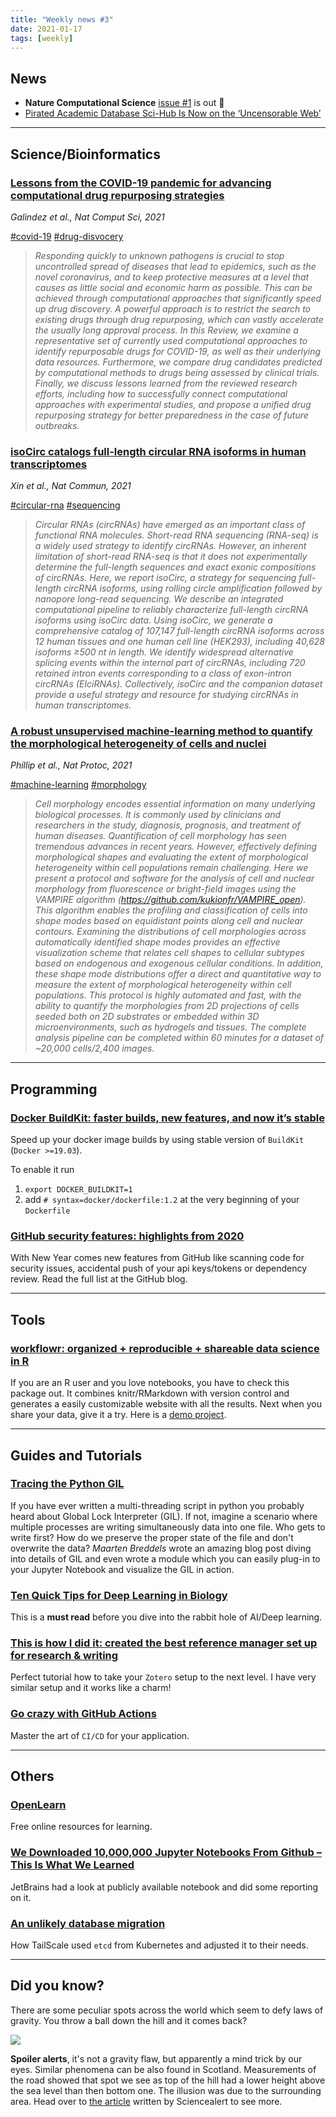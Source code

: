 ```yaml
---
title: "Weekly news #3"
date: 2021-01-17
tags: [weekly]
---
```


## <i class="fas fa-bullhorn"></i> News

* **Nature Computational Science** [issue #1](https://www.nature.com/natcomputsci/volumes/1/issues/1) is out 🎉
* [Pirated Academic Database Sci-Hub Is Now on the ‘Uncensorable Web’](https://www.nasdaq.com/articles/pirated-academic-database-sci-hub-is-now-on-the-uncensorable-web-2021-01-11)

---

## <i class="fas fa-dna"></i> Science/Bioinformatics

### [Lessons from the COVID-19 pandemic for advancing computational drug repurposing strategies](https://www.nature.com/articles/s43588-020-00007-6)

_Galindez et al., Nat Comput Sci, 2021_

<a href="#" class="badge badge-primary">#covid-19</a>
<a href="#" class="badge badge-primary">#drug-disvocery</a>

> _Responding quickly to unknown pathogens is crucial to stop uncontrolled spread of diseases that lead to epidemics, such as the novel coronavirus, and to keep protective measures at a level that causes as little social and economic harm as possible. This can be achieved through computational approaches that significantly speed up drug discovery. A powerful approach is to restrict the search to existing drugs through drug repurposing, which can vastly accelerate the usually long approval process. In this Review, we examine a representative set of currently used computational approaches to identify repurposable drugs for COVID-19, as well as their underlying data resources. Furthermore, we compare drug candidates predicted by computational methods to drugs being assessed by clinical trials. Finally, we discuss lessons learned from the reviewed research efforts, including how to successfully connect computational approaches with experimental studies, and propose a unified drug repurposing strategy for better preparedness in the case of future outbreaks._

### [isoCirc catalogs full-length circular RNA isoforms in human transcriptomes](https://www.nature.com/articles/s41467-020-20459-8)

_Xin et al., Nat Commun, 2021_

<a href="#" class="badge badge-primary">#circular-rna</a>
<a href="#" class="badge badge-primary">#sequencing</a>

> _Circular RNAs (circRNAs) have emerged as an important class of functional RNA molecules. Short-read RNA sequencing (RNA-seq) is a widely used strategy to identify circRNAs. However, an inherent limitation of short-read RNA-seq is that it does not experimentally determine the full-length sequences and exact exonic compositions of circRNAs. Here, we report isoCirc, a strategy for sequencing full-length circRNA isoforms, using rolling circle amplification followed by nanopore long-read sequencing. We describe an integrated computational pipeline to reliably characterize full-length circRNA isoforms using isoCirc data. Using isoCirc, we generate a comprehensive catalog of 107,147 full-length circRNA isoforms across 12 human tissues and one human cell line (HEK293), including 40,628 isoforms ≥500 nt in length. We identify widespread alternative splicing events within the internal part of circRNAs, including 720 retained intron events corresponding to a class of exon-intron circRNAs (EIciRNAs). Collectively, isoCirc and the companion dataset provide a useful strategy and resource for studying circRNAs in human transcriptomes._

### [A robust unsupervised machine-learning method to quantify the morphological heterogeneity of cells and nuclei](https://www.nature.com/articles/s41596-020-00432-x)

_Phillip et al., Nat Protoc, 2021_

<a href="#" class="badge badge-primary">#machine-learning</a>
<a href="#" class="badge badge-primary">#morphology</a>

> _Cell morphology encodes essential information on many underlying biological processes. It is commonly used by clinicians and researchers in the study, diagnosis, prognosis, and treatment of human diseases. Quantification of cell morphology has seen tremendous advances in recent years. However, effectively defining morphological shapes and evaluating the extent of morphological heterogeneity within cell populations remain challenging. Here we present a protocol and software for the analysis of cell and nuclear morphology from fluorescence or bright-field images using the VAMPIRE algorithm (https://github.com/kukionfr/VAMPIRE_open). This algorithm enables the profiling and classification of cells into shape modes based on equidistant points along cell and nuclear contours. Examining the distributions of cell morphologies across automatically identified shape modes provides an effective visualization scheme that relates cell shapes to cellular subtypes based on endogenous and exogenous cellular conditions. In addition, these shape mode distributions offer a direct and quantitative way to measure the extent of morphological heterogeneity within cell populations. This protocol is highly automated and fast, with the ability to quantify the morphologies from 2D projections of cells seeded both on 2D substrates or embedded within 3D microenvironments, such as hydrogels and tissues. The complete analysis pipeline can be completed within 60 minutes for a dataset of ~20,000 cells/2,400 images._

---

## <i class="far fa-keyboard"></i> Programming

### [Docker BuildKit: faster builds, new features, and now it’s stable](https://pythonspeed.com/articles/docker-buildkit/)

Speed up your docker image builds by using stable version of `BuildKit` (`Docker >=19.03`).

To enable it run

1. `export DOCKER_BUILDKIT=1`
2. add `# syntax=docker/dockerfile:1.2` at the very beginning of your `Dockerfile`

### [GitHub security features: highlights from 2020](https://github.blog/2021-01-11-github-security-features-highlights-from-2020/)

With New Year comes new features from GitHub like scanning code for security
issues, accidental push of your api keys/tokens or dependency review. Read the
full list at the GitHub blog.

---

## <i class="fas fa-toolbox"></i> Tools

### [workflowr: organized + reproducible + shareable data science in R](https://jdblischak.github.io/workflowr/)

If you are an R user and you love notebooks, you have to check this package out.
It combines knitr/RMarkdown with version control and generates a easily
customizable website with all the results. Next when you share your data, give
it a try. Here is a [demo project](https://wolfemd.github.io/NRCRI_2020GS/index.html).

---

## <i class="fas fa-graduation-cap"></i> Guides and Tutorials

### [Tracing the Python GIL](https://www.maartenbreddels.com/perf/jupyter/python/tracing/gil/2021/01/14/Tracing-the-Python-GIL.html)

If you have ever written a multi-threading script in python you probably heard about
Global Lock Interpreter (GIL). If not, imagine a scenario where multiple processes
are writing simultaneously data into one file. Who gets to write first? How do we preserve
the proper state of the file and don't overwrite the data? _Maarten Breddels_ wrote
an amazing blog post diving into details of GIL and even wrote a module
which you can easily plug-in to your Jupyter Notebook and visualize the GIL in action.

### [Ten Quick Tips for Deep Learning in Biology](https://github.com/Benjamin-Lee/deep-rules)

This is a **must read** before you dive into the rabbit hole of AI/Deep learning.

### [This is how I did it: created the best reference manager set up for research & writing](https://www.nrel.colostate.edu/set-up-best-reference-manager/)

Perfect tutorial how to take your `Zotero` setup to the next level. I have very
similar setup and it works like a charm!

### [Go crazy with GitHub Actions](https://sanderknape.com/2021/01/go-crazy-github-actions/)

Master the art of `CI/CD` for your application.

---

## <i class="fas fa-rss"></i> Others

### [OpenLearn](https://www.open.edu/openlearn/free-ebooks)

Free online resources for learning.

### [We Downloaded 10,000,000 Jupyter Notebooks From Github – This Is What We Learned](https://blog.jetbrains.com/datalore/2020/12/17/we-downloaded-10-000-000-jupyter-notebooks-from-github-this-is-what-we-learned/)

JetBrains had a look at publicly available notebook and did some reporting on it.

### [An unlikely database migration](https://tailscale.com/blog/an-unlikely-database-migration/)

How TailScale used `etcd` from Kubernetes and adjusted it to their needs.

---

## <i class="far fa-surprise"></i> Did you know?

There are some peculiar spots across the world which seem to defy laws of gravity.
You throw a ball down the hill and it comes back?

![](https://www.sciencealert.com/images/2017-03/ball-hill.gif)

**Spoiler alerts**, it's not a gravity flaw, but apparently a mind trick by our eyes.
Similar phenomena can be also found in Scotland. Measurements of the road showed
that spot we see as top of the hill had a lower height above the sea level than
then bottom one. The illusion was due to the surrounding area. Head over
to [the article](https://www.sciencealert.com/these-gravity-defying-hills-are-one-of-the-weirdest-natural-phenomena-we-ve-seen)
written by Sciencealert to see more.
